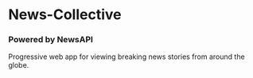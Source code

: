 # News-Collective
### Powered by NewsAPI ###
Progressive web app for viewing breaking news stories from around the globe.
